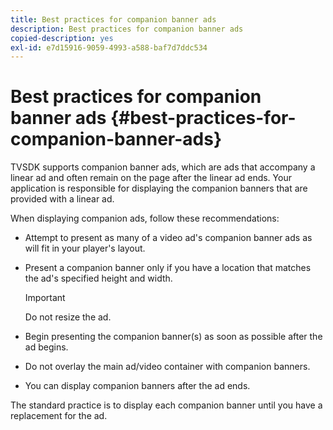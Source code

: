 ```yaml
---
title: Best practices for companion banner ads
description: Best practices for companion banner ads
copied-description: yes
exl-id: e7d15916-9059-4993-a588-baf7d7ddc534
---
```

# Best practices for companion banner ads {#best-practices-for-companion-banner-ads}

TVSDK supports companion banner ads, which are ads that accompany a linear ad and often remain on the page after the linear ad ends. Your application is responsible for displaying the companion banners that are provided with a linear ad.

When displaying companion ads, follow these recommendations:

* Attempt to present as many of a video ad's companion banner ads as will fit in your player's layout. 
* Present a companion banner only if you have a location that matches the ad's specified height and width.

  >[!IMPORTANT]
  >
  >Do not resize the ad.

* Begin presenting the companion banner(s) as soon as possible after the ad begins. 
* Do not overlay the main ad/video container with companion banners. 
* You can display companion banners after the ad ends.

The standard practice is to display each companion banner until you have a replacement for the ad.
